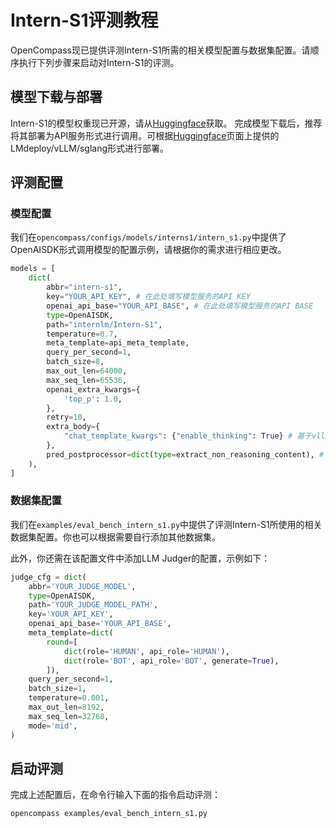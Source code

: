 # Intern-S1评测教程

OpenCompass现已提供评测Intern-S1所需的相关模型配置与数据集配置。请顺序执行下列步骤来启动对Intern-S1的评测。

## 模型下载与部署

Intern-S1的模型权重现已开源，请从[Huggingface](https://huggingface.co/internlm/Intern-S1)获取。
完成模型下载后，推荐将其部署为API服务形式进行调用。可根据[Huggingface](https://huggingface.co/internlm/Intern-S1)页面上提供的LMdeploy/vLLM/sglang形式进行部署。

## 评测配置

### 模型配置

我们在`opencompass/configs/models/interns1/intern_s1.py`中提供了OpenAISDK形式调用模型的配置示例，请根据你的需求进行相应更改。

```python
models = [
    dict(
        abbr="intern-s1",
        key="YOUR_API_KEY", # 在此处填写模型服务的API KEY
        openai_api_base="YOUR_API_BASE", # 在此处填写模型服务的API BASE
        type=OpenAISDK,
        path="internlm/Intern-S1",
        temperature=0.7,
        meta_template=api_meta_template,
        query_per_second=1,
        batch_size=8,
        max_out_len=64000,
        max_seq_len=65536,
        openai_extra_kwargs={
            'top_p': 1.0,
        },
        retry=10,
        extra_body={
            "chat_template_kwargs": {"enable_thinking": True} # 基于vllm或sglang部署服务后通过该开关来调控模型的思考模式
        },
        pred_postprocessor=dict(type=extract_non_reasoning_content), # 开启思考模式后可添加此配置来在Eval时去除Thinking内容
    ),
]
```

### 数据集配置

我们在`examples/eval_bench_intern_s1.py`中提供了评测Intern-S1所使用的相关数据集配置。你也可以根据需要自行添加其他数据集。

此外，你还需在该配置文件中添加LLM Judger的配置，示例如下：

```python
judge_cfg = dict(
    abbr='YOUR_JUDGE_MODEL',
    type=OpenAISDK,
    path='YOUR_JUDGE_MODEL_PATH',
    key='YOUR_API_KEY',
    openai_api_base='YOUR_API_BASE',
    meta_template=dict(
        round=[
            dict(role='HUMAN', api_role='HUMAN'),
            dict(role='BOT', api_role='BOT', generate=True),
        ]),
    query_per_second=1,
    batch_size=1,
    temperature=0.001,
    max_out_len=8192,
    max_seq_len=32768,
    mode='mid',
)
```

## 启动评测

完成上述配置后，在命令行输入下面的指令启动评测：

```bash
opencompass examples/eval_bench_intern_s1.py
```
